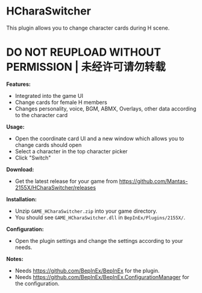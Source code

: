 # HCharaSwitcher

This plugin allows you to change character cards during H scene.

# DO NOT REUPLOAD WITHOUT PERMISSION | 未经许可请勿转载

**Features:**
* Integrated into the game UI
* Change cards for female H members
* Changes personality, voice, BGM, ABMX, Overlays, other data according to the character card

**Usage:**  
* Open the coordinate card UI and a new window which allows you to change cards should open
* Select a character in the top character picker
* Click "Switch"

**Download:**  
* Get the latest release for your game from https://github.com/Mantas-2155X/HCharaSwitcher/releases  

**Installation:**  
* Unzip `GAME_HCharaSwitcher.zip` into your game directory.  
* You should see `GAME_HCharaSwitcher.dll` in `BepInEx/Plugins/2155X/`.  

**Configuration:**  
* Open the plugin settings and change the settings according to your needs.  

**Notes:**
* Needs https://github.com/BepInEx/BepInEx for the plugin.
* Needs https://github.com/BepInEx/BepInEx.ConfigurationManager for the configuration.
